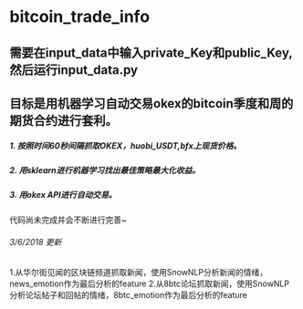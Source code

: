 # bitcoin_trade_info
## 需要在input_data中输入private_Key和public_Key,然后运行input_data.py
## 目标是用机器学习自动交易okex的bitcoin季度和周的期货合约进行套利。
##### 1. 按照时间60秒间隔抓取OKEX，huobi_USDT,bfx上现货价格。
##### 2. 用sklearn进行机器学习找出最佳策略最大化收益。
##### 3. 用okex API进行自动交易。

代码尚未完成并会不断进行完善~

###### 3/6/2018 更新 
1.从华尔街见闻的区块链频道抓取新闻，使用SnowNLP分析新闻的情绪，news_emotion作为最后分析的feature
2.从8btc论坛抓取新闻，使用SnowNLP分析论坛帖子和回帖的情绪，8btc_emotion作为最后分析的feature

